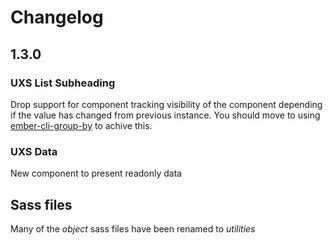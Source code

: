 # Changelog

## 1.3.0

### UXS List Subheading

Drop support for component tracking visibility of the component depending if the value has changed from previous instance. You should move to using [ember-cli-group-by](https://www.npmjs.com/package/ember-cli-group-by) to achive this.

### UXS Data

New component to present readonly data

## Sass files

Many of the _object_ sass files have been renamed to _utilities_
